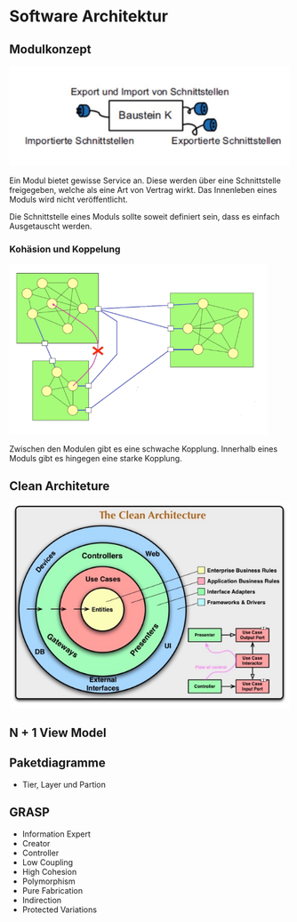 # Software Architektur

## Modulkonzept

![image-20221017090147061](res/image-20221017090147061.png)

Ein Modul bietet gewisse Service an. Diese werden über eine Schnittstelle freigegeben, welche als eine Art von Vertrag wirkt. Das Innenleben eines Moduls wird nicht veröffentlicht. 

Die Schnittstelle eines Moduls sollte soweit definiert sein, dass es einfach Ausgetauscht werden.

### Kohäsion und Koppelung

<img src="res/image-20221017090600416.png" alt="image-20221017090600416" style="zoom:67%;" />

Zwischen den Modulen gibt es eine schwache Kopplung. Innerhalb eines Moduls gibt es hingegen eine starke Kopplung.

## Clean Architeture

![image-20221017090749025](res/image-20221017090749025.png)

## N + 1 View Model

## Paketdiagramme

* Tier, Layer und Partion

## GRASP

* Information Expert
* Creator
* Controller
* Low Coupling
* High Cohesion
* Polymorphism
* Pure Fabrication
* Indirection
* Protected Variations
